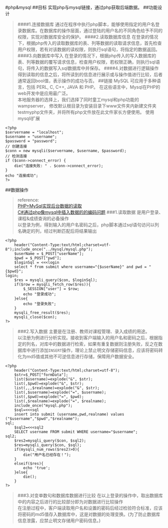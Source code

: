 #php&mysql
##目标
实现php与mysql链接，通过php获取后端数据。
##功能设计
>####1.连接数据库
>通过在程序中执行php脚本，能够使用指定的用户名登录数据库。在数据库的操作层面，通过登陆的用户名的不同角色给予不同的权限，实现对数据库安全的保护。
>####2.读取数据库信息
>在登录的情况下，根据php传入的读取数据库的表、列等数据的读取请求信息，首先检查用户权限，若有对该数据的读权限，则执行sql语句，将指定的数据返回。
>####3.向数据库中写入
>在登录的情况下，根据php传入的写入数据库的表、列等数据的覆写请求信息，检查用户权限，若权限正确，则执行sql语句，将传入的数据写入sql数据库中并保存。
>####4.对数据进行逻辑操作
>得到读取的信息之后，将所读到的信息进行展示或与操作值进行比较，后者通常返回bool值，表示操作的成功与否。
##链接
>MySQL 可应用于多种语言，包括 PERL, C, C++, JAVA 和 PHP。 在这些语言中，Mysql在PHP的web开发中是应用最广泛。  
>本地服务器的选择上，我们选择了同时童工mysql和php功能的wampserver，
>修改默认根目录为安装目录下www文件夹内新建文件夹testmyphp文件夹，并将所有php文件放在此文件家长方便使用。
>使用mysqli扩展
>
    <?php
    $servername = "localhost";
    $username = "username";
    $password = "password";
    // 创建连接
    $conn = new mysqli($servername, $username, $password);
    // 检测连接
    if ($conn->connect_error) {
        die("连接失败: " . $conn->connect_error);
    } 
    echo "连接成功";
    ?>
    
##数据操作
>reference:  
>[PHP+MySql实现后台数据的读取](https://www.cnblogs.com/cherishli/p/7077787.html)  
>[C#通过php像mysql中插入数据的的编码问题](https://blog.csdn.net/mushiqingchang/article/details/47322335)
>###1.读取数据
>是用户登录、课程&成绩查询的必备操作  
>以登录为例，得到输入的用户名密码之后，php脚本通过sql语句访问以列名确定的列，经过判断匹配后将结果输出
>
    <?php
        header("Content-Type:text/html;charset=utf-8");include_once("../mysql/mysql.php");
        $userName = $_POST["userName"];
        $pwd = $_POST["pwd"];
        $loginSql = <<<login
        select * from submit where username="{$userName}" and pwd = "{$pwd}";
    login;
        $res = mysqli_query($con, $loginSql);  
        if($row = mysqli_fetch_row($res)){
            $_SESSION["user"] = $row;
            echo "登录成功";
        }else{
            echo "登录失败";
        }  
        mysqli_free_result($res);
        mysqli_close($con);
    ?>
>###2.写入数据
>主要是在注册、教师对课程管理、录入成绩的用途。  
>以注册为例进行分析实现。接收到客户端输入的用户名和密码之后，根据指定的列名，对库中的数据进行检索，如果有重复数据则注册失败，反之在数据库中进行添加<code>INSERT</code>操作，理论上禁止明文存储密码信息，应该将密码转化为md5值或其他不可逆信息进行存储，保障用户数据安全。
>
    <?php
        header("Content-Type:text/html;charset=utf-8");
        $str=$_POST["formData"];
        list($username)=explode("&", $str);
        list(,$pwd)=explode("&", $str);
        list(,,,$realname)=explode("&", $str);
        list(,$username)=explode("=", $username);
        list(,$pwd)=explode("=", $pwd);
        list(,$realname)=explode("=", $realname);
        include_once("mysql.php");
        $sql=<<<sql
        insert into submit (username,pwd,realname) values ("$username","$pwd","$realname");
    sql;
        $sql2=<<<sql2
        SELECT username FROM submit WHERE username="$username";
    sql2;
        $res2=mysqli_query($con, $sql2);
        $res=mysqli_query($con, $sql);
        if(mysqli_num_rows($res2)>0){
            die("用户名已经存在！");  
        }
        elseif($res){
            echo 'true';
        }else{
            die();
        }
    ?>
>###3.对变单数句和数据库数据进行比较
>在以上登录的操作中，取出数据库中的内容之后进行的比较部分即为对数据进行比较操作  
>在注册过程中，客户端读取用户名和设置的密码后经过检验符合标准，应该将密码的md5值存入数据库中，这是对数据的处理变换。(为了防止数据库信息泄露，应禁止明文存储用户密码信息。)